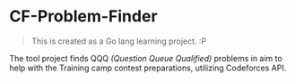# CF-Problem-Finder

> This is created as a Go lang learning project. :P

The tool project finds QQQ _(Question Queue Qualified)_ problems in aim to help with the Training camp contest preparations, utilizing Codeforces API.